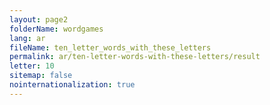 ```yaml
---
layout: page2
folderName: wordgames
lang: ar
fileName: ten_letter_words_with_these_letters
permalink: ar/ten-letter-words-with-these-letters/result
letter: 10
sitemap: false
nointernationalization: true   
---
```

